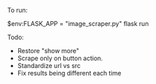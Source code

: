 To run:

\$env:FLASK_APP = "image_scraper.py"
flask run

Todo:

- Restore "show more"
- Scrape only on button action.
- Standardize url vs src
- Fix results being different each time
